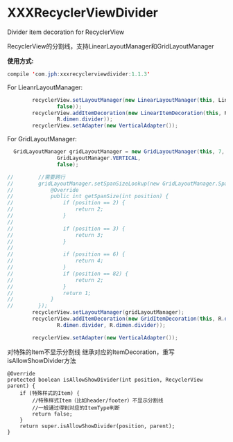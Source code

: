 # XXXRecyclerViewDivider
Divider item decoration for RecyclerView

RecyclerView的分割线，支持LinearLayoutManager和GridLayoutManager

**使用方式:**

```java
compile 'com.jph:xxxrecyclerviewdivider:1.1.3'
```

For LieanrLayoutManager:
```java
        recyclerView.setLayoutManager(new LinearLayoutManager(this, LinearLayoutManager.VERTICAL,
                false));
        recyclerView.addItemDecoration(new LinearItemDecoration(this, R.color.red,
                R.dimen.divider));
        recyclerView.setAdapter(new VerticalAdapter());
```


For GridLayoutManager:
```java
  GridLayoutManager gridLayoutManager = new GridLayoutManager(this, 7,
                GridLayoutManager.VERTICAL,
                false);

//        //需要跨行
//        gridLayoutManager.setSpanSizeLookup(new GridLayoutManager.SpanSizeLookup() {
//            @Override
//            public int getSpanSize(int position) {
//                if (position == 2) {
//                    return 2;
//                }
//
//                if (position == 3) {
//                    return 3;
//                }
//
//                if (position == 6) {
//                    return 4;
//                }
//                if (position == 82) {
//                    return 2;
//                }
//                return 1;
//            }
//        });
        recyclerView.setLayoutManager(gridLayoutManager);
        recyclerView.addItemDecoration(new GridItemDecoration(this, R.drawable.divider,
                R.dimen.divider, R.dimen.divider));

        recyclerView.setAdapter(new VerticalAdapter());
```
对特殊的Item不显示分割线
继承对应的ItemDecoration，重写isAllowShowDivider方法
```
@Override
protected boolean isAllowShowDivider(int position, RecyclerView parent) {
    if (特殊样式的Item) {
        //特殊样式Item（比如header/footer）不显示分割线
        //一般通过得到对应的ItemType判断
        return false;
    }
    return super.isAllowShowDivider(position, parent);
}

```
